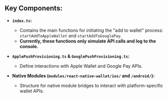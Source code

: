 ## Key Components:

* **`index.ts`:**
    * Contains the main functions for initiating the "add to wallet" process: `startAddToAppleWallet` and `startAddToGooglePay`.
    * **Currently, these functions only simulate API calls and log to the console.**

* **`ApplePushProvisioning.ts` & `GooglePushProvisioning.ts`:**
    * Define interactions with Apple Wallet and Google Pay APIs.
    
* **Native Modules (`modules/react-native-wallet/ios/` and `/android/`):**
    * Structure for native module bridges to interact with platform-specific wallet APIs.